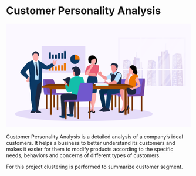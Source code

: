 # Customer Personality Analysis

![img.png](img.png)

Customer Personality Analysis is a detailed analysis of a company’s ideal customers. It helps a business to better 
understand its customers and makes it easier for them to modify products according to the specific needs, behaviors 
and concerns of different types of customers.

For this project clustering is performed to summarize customer segment. 

